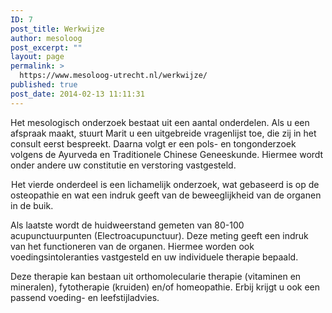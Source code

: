 ```yaml
---
ID: 7
post_title: Werkwijze
author: mesoloog
post_excerpt: ""
layout: page
permalink: >
  https://www.mesoloog-utrecht.nl/werkwijze/
published: true
post_date: 2014-02-13 11:11:31
---
```

Het mesologisch onderzoek bestaat uit een aantal onderdelen. Als u een afspraak maakt, stuurt Marit u een uitgebreide vragenlijst toe, die zij in het consult eerst bespreekt. Daarna volgt er een pols- en tongonderzoek volgens de Ayurveda en Traditionele Chinese Geneeskunde. Hiermee wordt onder andere uw constitutie en verstoring vastgesteld.

<a href="https://www.mesoloog-utrecht.nl/wp-content/uploads/2017/11/meetfoto.png"><img class="alignright size-medium wp-image-164" src="https://www.mesoloog-utrecht.nl/wp-content/uploads/2017/11/meetfoto.png" alt="" width="1" height="1" /></a>Het vierde onderdeel is een lichamelijk onderzoek, wat gebaseerd is op de osteopathie en wat een indruk geeft van de beweeglijkheid van de organen in de buik.

Als laatste wordt de huidweerstand gemeten van 80-100 acupunctuurpunten (Electroacupunctuur). Deze meting geeft een indruk van het functioneren van de organen. Hiermee worden ook voedingsintoleranties vastgesteld en uw individuele therapie bepaald.

Deze therapie kan bestaan uit orthomolecularie therapie (vitaminen en mineralen), fytotherapie (kruiden) en/of homeopathie. Erbij krijgt u ook een passend voeding- en leefstijladvies.